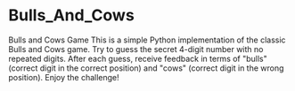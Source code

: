 # Bulls_And_Cows
Bulls and Cows Game This is a simple Python implementation of the classic Bulls and Cows game. Try to guess the secret 4-digit number with no repeated digits. After each guess, receive feedback in terms of "bulls" (correct digit in the correct position) and "cows" (correct digit in the wrong position). Enjoy the challenge!
